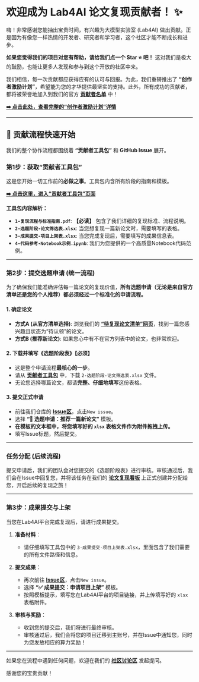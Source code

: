 # 欢迎成为 Lab4AI 论文复现贡献者！ ✨

嗨！非常感谢您能抽出宝贵时间，有兴趣为大模型实验室 (Lab4AI) 做出贡献。正是因为有像您一样热情的开发者、研究者和学习者，这个社区才能不断成长和进步。

**如果您觉得我们的项目对您有帮助，请给我们点一个 Star ⭐ 吧！** 这对我们是极大的鼓励，也能让更多人发现和参与到这个开放的社区中来。

我们相信，每一次贡献都应获得应有的认可与回报。为此，我们重磅推出了 **“创作者激励计划”**，希望能为您的才华提供最坚实的支持。此外，所有成功的贡献者，都将被荣誉地加入到我们的官方 **[贡献者名单](https://github.com/Lab4AI-Hub#-%E6%88%91%E4%BB%AC%E7%9A%84%E8%B4%A1%E7%8C%AE%E8%80%85-our-contributors)** 中！

**[➡️ 点击此处，查看完整的“创作者激励计划”详情](https://github.com/Lab4AI-Hub/PaperHub/blob/main/.github/REWARDS.md)**

---

## 🚀 贡献流程快速开始

我们的整个协作流程都围绕着 **“贡献者工具包”** 和 **GitHub Issue** 展开。

### **第1步：获取“贡献者工具包”**

这是您开始一切工作前的**必做之事**。工具包内含所有阶段的指南和模板。

**[➡️ 点击这里，进入“贡献者工具包”页面](https://github.com/Lab4AI-Hub/PaperHub/tree/main/contributor-kit)**

**工具包内容解析：**
* **`1-复现流程与标准指南.pdf`**: **【必读】** 包含了我们详细的复现标准、流程说明。
* **`2-选题阶段-论文筛选表.xlsx`**: 当您想复现一篇新论文时，需要填写的表格。
* **`3-成果提交-项目上架表.xlsx`**: 当您完成复现后，需要填写的成果信息表。
* **`4-代码参考-Notebook示例.ipynb`**: 我们为您提供的一个高质量Notebook代码范例。

---

### **第2步：提交选题申请 (统一流程)**

为了确保我们能准确评估每一篇论文的复现价值，**所有选题申请（无论是来自官方清单还是您的个人推荐）都必须经过一个标准化的申请流程。**

#### **1. 确定论文**
* **方式A (从官方清单选择)**: 浏览我们的 **[“待复现论文清单”网页](https://lab4ai-hub.github.io/PaperHub/)**，找到一篇您感兴趣且状态为“待认领”的论文。
* **方式B (推荐新论文)**: 如果您心中有不在官方列表中的论文，也非常欢迎。

#### **2. 下载并填写《选题阶段表》【必须】**
* 这是整个申请流程**最核心的一步**。
* 请从 **[贡献者工具包](https://github.com/Lab4AI-Hub/PaperHub/tree/main/contributor-kit)** 中，下载 `2-选题阶段-论文筛选表.xlsx` 文件。
* 无论您选择哪篇论文，都请**完整、仔细地填写**这份表格。

#### **3. 提交正式申请**
* 前往我们仓库的 **[Issue区](https://github.com/Lab4AI-Hub/PaperHub/issues)**，点击`New issue`。
* 选择 **“📝 选题申请：推荐一篇新论文”** 模板。
* **在模板的文本框中，将您填写好的 `xlsx` 表格文件作为附件拖拽上传。**
* 填写Issue标题，然后提交。

---

### **任务分配 (后续流程)**
提交申请后，我们的团队会对您提交的《选题阶段表》进行审核。审核通过后，我们会在Issue中回复您，并将该任务在我们的 **[论文复现看板](https://github.com/orgs/Lab4AI-Hub/projects/2)** 上正式创建并分配给您，开启后续的复现之旅！

---

### **第3步：成果提交与上架**

当您在Lab4AI平台完成复现后，请进行成果提交。

1.  **准备材料**：
    * 请仔细填写工具包中的 `3-成果提交-项目上架表.xlsx`，里面包含了我们需要的所有文件路径和信息。

2.  **提交成果**：
    * 再次前往 **[Issue区](https://github.com/Lab4AI-Hub/PaperHub/issues)**，点击`New issue`。
    * 选择 **“✅ 成果提交：申请项目上架”** 模板。
    * 按照模板提示，填写您在Lab4AI平台的项目链接，并上传填写好的 `xlsx` 表格附件。

3.  **审核与奖励**：
    * 收到您的提交后，我们将进行最终审核。
    * 审核通过后，我们会将您的项目迁移到主账号，并在Issue中通知您，同时为您发放相应的算力奖励！

---

如果您在流程中遇到任何问题，欢迎在我们的 **[社区讨论区](https://github.com/Lab4AI-Hub/.github/discussions/categories/q-a)** 发起提问。

感谢您的宝贵贡献！
